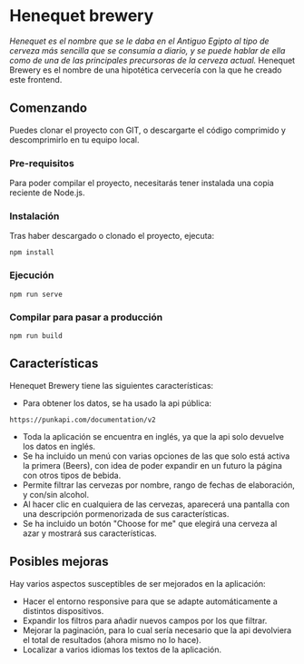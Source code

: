 # Henequet brewery

_Henequet es el nombre que se le daba en el Antiguo Egipto al tipo de cerveza más sencilla que se consumía a diario, y se puede hablar de ella como de una de las principales precursoras de la cerveza actual._
Henequet Brewery es el nombre de una hipotética cervecería con la que he creado este frontend.

## Comenzando
Puedes clonar el proyecto con GIT, o descargarte el código comprimido y descomprimirlo en tu equipo local.

### Pre-requisitos
Para poder compilar el proyecto, necesitarás tener instalada una copia reciente de Node.js. 

### Instalación
Tras haber descargado o clonado el proyecto, ejecuta:
```
npm install
```

### Ejecución
```
npm run serve
```

### Compilar para pasar a producción
```
npm run build
```

## Características
Henequet Brewery tiene las siguientes características:
- Para obtener los datos, se ha usado la api pública:
```
https://punkapi.com/documentation/v2
```
- Toda la aplicación se encuentra en inglés, ya que la api solo devuelve los datos en inglés.
- Se ha incluido un menú con varias opciones de las que solo está activa la primera (Beers), con idea de poder expandir en un futuro la página con otros tipos de bebida.
- Permite filtrar las cervezas por nombre, rango de fechas de elaboración, y con/sin alcohol.
- Al hacer clic en cualquiera de las cervezas, aparecerá una pantalla con una descripción pormenorizada de sus características.
- Se ha incluido un botón "Choose for me" que elegirá una cerveza al azar y mostrará sus características.

## Posibles mejoras
Hay varios aspectos susceptibles de ser mejorados en la aplicación:
- Hacer el entorno responsive para que se adapte automáticamente a distintos dispositivos.
- Expandir los filtros para añadir nuevos campos por los que filtrar.
- Mejorar la paginación, para lo cual sería necesario que la api devolviera el total de resultados (ahora mismo no lo hace).
- Localizar a varios idiomas los textos de la aplicación.

<!-- ### Run your unit tests
```
npm run test:unit
```

### Lints and fixes files
```
npm run lint
```

### Customize configuration
See [Configuration Reference](https://cli.vuejs.org/config/). -->
